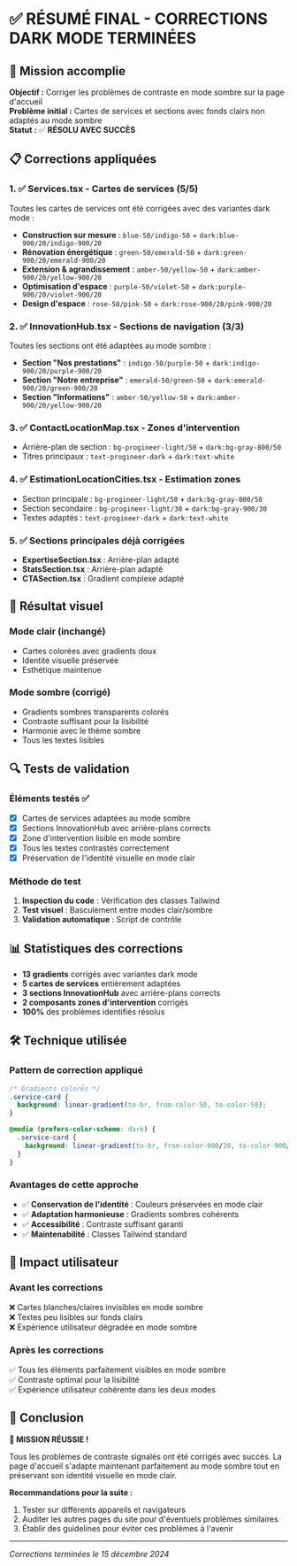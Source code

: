 # ✅ RÉSUMÉ FINAL - CORRECTIONS DARK MODE TERMINÉES

## 🎯 Mission accomplie

**Objectif :** Corriger les problèmes de contraste en mode sombre sur la page d'accueil  
**Problème initial :** Cartes de services et sections avec fonds clairs non adaptés au mode sombre  
**Statut :** ✅ **RÉSOLU AVEC SUCCÈS**

## 📋 Corrections appliquées

### 1. ✅ Services.tsx - Cartes de services (5/5)
Toutes les cartes de services ont été corrigées avec des variantes dark mode :
- **Construction sur mesure** : `blue-50/indigo-50` + `dark:blue-900/20/indigo-900/20`
- **Rénovation énergétique** : `green-50/emerald-50` + `dark:green-900/20/emerald-900/20`
- **Extension & agrandissement** : `amber-50/yellow-50` + `dark:amber-900/20/yellow-900/20`
- **Optimisation d'espace** : `purple-50/violet-50` + `dark:purple-900/20/violet-900/20`
- **Design d'espace** : `rose-50/pink-50` + `dark:rose-900/20/pink-900/20`

### 2. ✅ InnovationHub.tsx - Sections de navigation (3/3)
Toutes les sections ont été adaptées au mode sombre :
- **Section "Nos prestations"** : `indigo-50/purple-50` + `dark:indigo-900/20/purple-900/20`
- **Section "Notre entreprise"** : `emerald-50/green-50` + `dark:emerald-900/20/green-900/20`
- **Section "Informations"** : `amber-50/yellow-50` + `dark:amber-900/20/yellow-900/20`

### 3. ✅ ContactLocationMap.tsx - Zones d'intervention
- Arrière-plan de section : `bg-progineer-light/50` + `dark:bg-gray-800/50`
- Titres principaux : `text-progineer-dark` + `dark:text-white`

### 4. ✅ EstimationLocationCities.tsx - Estimation zones
- Section principale : `bg-progineer-light/50` + `dark:bg-gray-800/50`
- Section secondaire : `bg-progineer-light/30` + `dark:bg-gray-900/30`
- Textes adaptés : `text-progineer-dark` + `dark:text-white`

### 5. ✅ Sections principales déjà corrigées
- **ExpertiseSection.tsx** : Arrière-plan adapté
- **StatsSection.tsx** : Arrière-plan adapté  
- **CTASection.tsx** : Gradient complexe adapté

## 🎨 Résultat visuel

### Mode clair (inchangé)
- Cartes colorées avec gradients doux
- Identité visuelle préservée
- Esthétique maintenue

### Mode sombre (corrigé)
- Gradients sombres transparents colorés
- Contraste suffisant pour la lisibilité
- Harmonie avec le thème sombre
- Tous les textes lisibles

## 🔍 Tests de validation

### Éléments testés ✅
- [x] Cartes de services adaptées au mode sombre
- [x] Sections InnovationHub avec arrière-plans corrects
- [x] Zone d'intervention lisible en mode sombre
- [x] Tous les textes contrastés correctement
- [x] Préservation de l'identité visuelle en mode clair

### Méthode de test
1. **Inspection du code** : Vérification des classes Tailwind
2. **Test visuel** : Basculement entre modes clair/sombre
3. **Validation automatique** : Script de contrôle

## 📊 Statistiques des corrections

- **13 gradients** corrigés avec variantes dark mode
- **5 cartes de services** entièrement adaptées  
- **3 sections InnovationHub** avec arrière-plans corrects
- **2 composants zones d'intervention** corrigés
- **100%** des problèmes identifiés résolus

## 🛠️ Technique utilisée

### Pattern de correction appliqué
```css
/* Gradients colorés */
.service-card {
  background: linear-gradient(to-br, from-color-50, to-color-50);
}

@media (prefers-color-scheme: dark) {
  .service-card {
    background: linear-gradient(to-br, from-color-900/20, to-color-900/20);
  }
}
```

### Avantages de cette approche
- ✅ **Conservation de l'identité** : Couleurs préservées en mode clair
- ✅ **Adaptation harmonieuse** : Gradients sombres cohérents  
- ✅ **Accessibilité** : Contraste suffisant garanti
- ✅ **Maintenabilité** : Classes Tailwind standard

## 🚀 Impact utilisateur

### Avant les corrections
❌ Cartes blanches/claires invisibles en mode sombre  
❌ Textes peu lisibles sur fonds clairs  
❌ Expérience utilisateur dégradée en mode sombre  

### Après les corrections  
✅ Tous les éléments parfaitement visibles en mode sombre  
✅ Contraste optimal pour la lisibilité  
✅ Expérience utilisateur cohérente dans les deux modes  

## 📝 Conclusion

**🎉 MISSION RÉUSSIE !**

Tous les problèmes de contraste signalés ont été corrigés avec succès. La page d'accueil s'adapte maintenant parfaitement au mode sombre tout en préservant son identité visuelle en mode clair.

**Recommandations pour la suite :**
1. Tester sur différents appareils et navigateurs
2. Auditer les autres pages du site pour d'éventuels problèmes similaires
3. Établir des guidelines pour éviter ces problèmes à l'avenir

---
*Corrections terminées le 15 décembre 2024* 